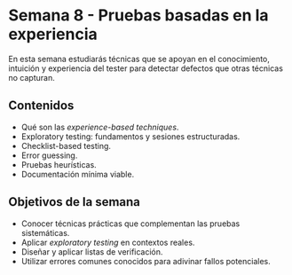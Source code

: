 # Semana 8 - Pruebas basadas en la experiencia

En esta semana estudiarás técnicas que se apoyan en el conocimiento, intuición y experiencia del tester para detectar defectos que otras técnicas no capturan.

## Contenidos

- Qué son las *experience-based techniques*.
- Exploratory testing: fundamentos y sesiones estructuradas.
- Checklist-based testing.
- Error guessing.
- Pruebas heurísticas.
- Documentación mínima viable.

## Objetivos de la semana

- Conocer técnicas prácticas que complementan las pruebas sistemáticas.
- Aplicar *exploratory testing* en contextos reales.
- Diseñar y aplicar listas de verificación.
- Utilizar errores comunes conocidos para adivinar fallos potenciales.

